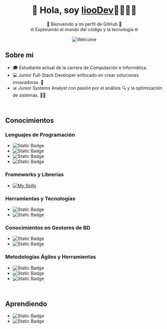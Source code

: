 <div align="center">
  <h1 align="center">🌟 Hola, soy <a href="">liooDev</a>👨🏻‍💻🌟</h1>
  <p align="center">
    🚀 Bienvenido a mi perfil de GitHub 🚀<br>
    🌐 Explorando el mundo del código y la tecnología 🌐
  </p>
  <img src="https://github.com/user-attachments/assets/cb01d339-dee4-4072-8bdb-9d4c9656cb3e" alt="Welcome"/>
</div>

## Sobre mi
- 🎓 Estudiante actual de la carrera de Computación e Informática.
- 💻 Junior Full-Stack Developer enfocado en crear soluciones innovadoras. 🚀
- 📊 Junior Systems Analyst con pasión por el análisis 🔍 y la optimización de sistemas. 🔧✨

<br>

## Conocimientos
### Lenguajes de Programación
- ![Static Badge](https://img.shields.io/badge/%E2%99%A8%EF%B8%8FJava-007396)
- ![Static Badge](https://img.shields.io/badge/%F0%9F%8C%80%20TypeScript%20-3178C6)
- ![Static Badge](https://img.shields.io/badge/%E2%9A%A1JavaScript-F7DF1E)
- ![Static Badge](https://img.shields.io/badge/%F0%9F%8C%90%20HTML%20%26%20CSS%20-E34F26)

### Frameworks y Librerías
- [![My Skills](https://skillicons.dev/icons?i=spring,angular,boostrap,donet)](https://skillicons.dev)


### Herramientas y Tecnologías
- ![Static Badge](https://img.shields.io/badge/-JasperSoft-0078D4?style=flat&logo=jaspersoft&logoColor=white)
- ![Static Badge](https://img.shields.io/badge/-Insomnia-58BDF0?style=flat&logo=insomnia&logoColor=white)

### Conocimientos en Gestores de BD
- ![Static Badge](https://img.shields.io/badge/-MySQL-F29111?style=flat&logo=mysql&logoColor=white)
- ![Static Badge](https://img.shields.io/badge/-SQL%20Server-CC2927?style=flat&logo=microsoft-sql-server&logoColor=white)

### Metodologías Ágiles y Herramientas
- ![Static Badge](https://img.shields.io/badge/-AUP%20(Agile%20Unified%20Process)-007396?style=flat&logo=agile&logoColor=white)
- ![Static Badge](https://img.shields.io/badge/-UML%20(Tools)-6DB33F?style=flat&logo=uml&logoColor=white)
- ![Static Badge](https://img.shields.io/badge/-IBM%20Engineering%20Systems%20Design%20Rhapsody-FF6F00?style=flat&logo=ibm&logoColor=white)

<br>

## Aprendiendo
- ![Static Badge](https://img.shields.io/badge/-AWS-232F3E?style=flat&logo=amazon-aws&logoColor=white)
- ![Static Badge](https://img.shields.io/badge/-Python-3776AB?style=flat&logo=python&logoColor=white)

